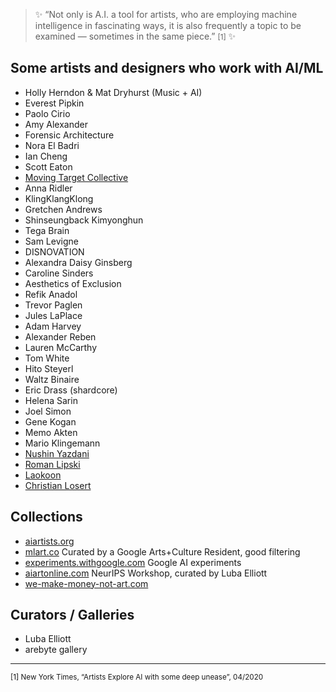 > ✨ “Not only is A.I. a tool for artists, who are employing machine intelligence in fascinating ways, it is also frequently a topic to be examined — sometimes in the same piece.” <small>[1]</small> ✨

## Some artists and designers who work with AI/ML

- Holly Herndon & Mat Dryhurst (Music + AI)
- Everest Pipkin
- Paolo Cirio
- Amy Alexander
- Forensic Architecture
- Nora El Badri
- Ian Cheng
- Scott Eaton
- [Moving Target Collective](https://movingtargetcollective.org/)
- Anna Ridler
- KlingKlangKlong
- Gretchen Andrews
- Shinseungback Kimyonghun
- Tega Brain
- Sam Levigne
- DISNOVATION
- Alexandra Daisy Ginsberg
- Caroline Sinders
- Aesthetics of Exclusion
- Refik Anadol
- Trevor Paglen
- Jules LaPlace
- Adam Harvey
- Alexander Reben
- Lauren McCarthy
- Tom White
- Hito Steyerl
- Waltz Binaire
- Eric Drass (shardcore)
- Helena Sarin
- Joel Simon
- Gene Kogan
- Memo Akten
- Mario Klingemann
- [Nushin Yazdani](https://nushinyazdani.com/Machine-Learning-Bias)
- [Roman Lipski](https://www.romanlipski.com/roman)
- [Laokoon](https://de.performingdata.org/)
- [Christian Losert](http://www.christianlosert.com/) 

## Collections

- [aiartists.org](https://aiartists.org/)
- [mlart.co](https://mlart.co) Curated by a Google Arts+Culture Resident, good filtering
- [experiments.withgoogle.com](https://experiments.withgoogle.com/collection/ai) Google AI experiments
- [aiartonline.com](https://www.aiartonline.com) NeurIPS Workshop, curated by Luba Elliott
- [we-make-money-not-art.com](https://we-make-money-not-art.com/category/ai-artificial-intelligence/)

## Curators / Galleries

- Luba Elliott
- arebyte gallery

---

<small>[1] New York Times, “Artists Explore AI with some deep unease”, 04/2020</small>
